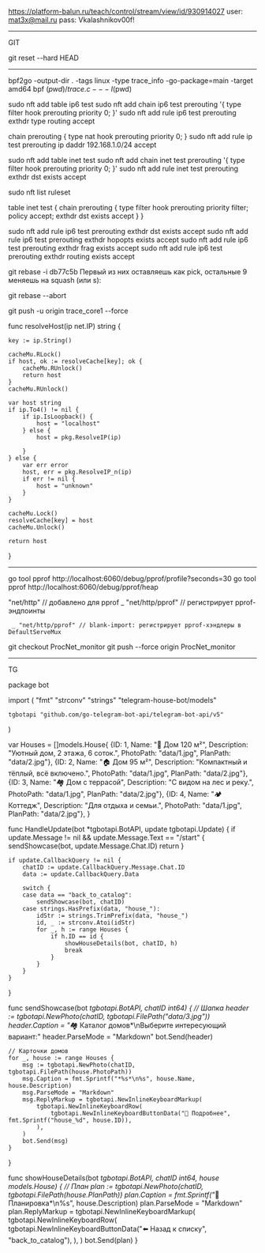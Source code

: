 
https://platform-balun.ru/teach/control/stream/view/id/930914027
user: mat3x@mail.ru
pass: Vkalashnikov00f!

__________________________________________________
GIT

git reset --hard HEAD
____________________________________________________



bpf2go -output-dir . -tags linux -type trace_info -go-package=main -target amd64 bpf $(pwd)/trace.c -- -I$(pwd)



sudo nft add table ip6 test
sudo nft add chain ip6 test prerouting '{ type filter hook prerouting priority 0; }'
sudo nft add rule ip6 test prerouting exthdr type routing accept

chain prerouting {
    type nat hook prerouting priority 0;
}
sudo nft add rule ip test prerouting ip daddr 192.168.1.0/24 accept




sudo nft add table inet test
sudo nft add chain inet test prerouting '{ type filter hook prerouting priority 0; }'
sudo nft add rule inet test prerouting exthdr dst exists accept


sudo nft list ruleset

table inet test {
        chain prerouting {
                type filter hook prerouting priority filter; policy accept;
                exthdr dst exists accept
        }
}


sudo nft add rule ip6 test prerouting exthdr dst exists accept
sudo nft add rule ip6 test prerouting exthdr hopopts exists accept
sudo nft add rule ip6 test prerouting exthdr frag exists accept
sudo nft add rule ip6 test prerouting exthdr routing exists accept



git rebase -i db77c5b 
Первый из них оставляешь как pick, остальные 9 меняешь на squash (или s):

git rebase --abort


git push -u origin trace_core1 --force


func resolveHost(ip net.IP) string {

	key := ip.String()

	cacheMu.RLock()
	if host, ok := resolveCache[key]; ok {
		cacheMu.RUnlock()
		return host
	}
	cacheMu.RUnlock()

	var host string
	if ip.To4() != nil {
		if ip.IsLoopback() {
			host = "localhost"
		} else {
			host = pkg.ResolveIP(ip)

		}
	} else {
		var err error
		host, err = pkg.ResolveIP_n(ip)
		if err != nil {
			host = "unknown"
		}
	}

	cacheMu.Lock()
	resolveCache[key] = host
	cacheMu.Unlock()

	return host
}







_______________________________________________________________________________________________


go tool pprof http://localhost:6060/debug/pprof/profile?seconds=30
go tool pprof http://localhost:6060/debug/pprof/heap



"net/http"      // добавлено для pprof
	_ "net/http/pprof" // регистрирует pprof-эндпоинты

     _ "net/http/pprof" // blank-import: регистрирует pprof-хэндлеры в DefaultServeMux



git checkout ProcNet_monitor
git push --force origin ProcNet_monitor


______________________________________________________________________________________________
TG

package bot

import (
	"fmt"
	"strconv"
	"strings"
	"telegram-house-bot/models"

	tgbotapi "github.com/go-telegram-bot-api/telegram-bot-api/v5"
)

var Houses = []models.House{
	{ID: 1, Name: "🏡 Дом 120 м²", Description: "Уютный дом, 2 этажа, 6 соток.", PhotoPath: "data/1.jpg", PlanPath: "data/2.jpg"},
	{ID: 2, Name: "🏠 Дом 95 м²", Description: "Компактный и тёплый, всё включено.", PhotoPath: "data/1.jpg", PlanPath: "data/2.jpg"},
	{ID: 3, Name: "🏘 Дом с террасой", Description: "С видом на лес и реку.", PhotoPath: "data/1.jpg", PlanPath: "data/2.jpg"},
	{ID: 4, Name: "🏕 Коттедж", Description: "Для отдыха и семьи.", PhotoPath: "data/1.jpg", PlanPath: "data/2.jpg"},
}

func HandleUpdate(bot *tgbotapi.BotAPI, update tgbotapi.Update) {
	if update.Message != nil && update.Message.Text == "/start" {
		sendShowcase(bot, update.Message.Chat.ID)
		return
	}

	if update.CallbackQuery != nil {
		chatID := update.CallbackQuery.Message.Chat.ID
		data := update.CallbackQuery.Data

		switch {
		case data == "back_to_catalog":
			sendShowcase(bot, chatID)
		case strings.HasPrefix(data, "house_"):
			idStr := strings.TrimPrefix(data, "house_")
			id, _ := strconv.Atoi(idStr)
			for _, h := range Houses {
				if h.ID == id {
					showHouseDetails(bot, chatID, h)
					break
				}
			}
		}
	}
}

func sendShowcase(bot *tgbotapi.BotAPI, chatID int64) {
	// Шапка
	header := tgbotapi.NewPhoto(chatID, tgbotapi.FilePath("data/3.jpg"))
	header.Caption = "*🏘 Каталог домов*\nВыберите интересующий вариант:"
	header.ParseMode = "Markdown"
	bot.Send(header)

	// Карточки домов
	for _, house := range Houses {
		msg := tgbotapi.NewPhoto(chatID, tgbotapi.FilePath(house.PhotoPath))
		msg.Caption = fmt.Sprintf("*%s*\n%s", house.Name, house.Description)
		msg.ParseMode = "Markdown"
		msg.ReplyMarkup = tgbotapi.NewInlineKeyboardMarkup(
			tgbotapi.NewInlineKeyboardRow(
				tgbotapi.NewInlineKeyboardButtonData("📄 Подробнее", fmt.Sprintf("house_%d", house.ID)),
			),
		)
		bot.Send(msg)
	}
}

func showHouseDetails(bot *tgbotapi.BotAPI, chatID int64, house models.House) {
	// План
	plan := tgbotapi.NewPhoto(chatID, tgbotapi.FilePath(house.PlanPath))
	plan.Caption = fmt.Sprintf("*📐 Планировка*\n%s", house.Description)
	plan.ParseMode = "Markdown"
	plan.ReplyMarkup = tgbotapi.NewInlineKeyboardMarkup(
		tgbotapi.NewInlineKeyboardRow(
			tgbotapi.NewInlineKeyboardButtonData("⬅️ Назад к списку", "back_to_catalog"),
		),
	)
	bot.Send(plan)
}






